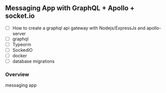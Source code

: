 ## Messaging App with GraphQL + Apollo + socket.io

- [ ] How to create a graphql api gateway with Nodejs/ExpressJs and apollo-server
- [ ] graphql
- [ ] Typeorm
- [ ] SockedIO
- [ ] docker
- [ ] database migrations

### Overview

messaging app
